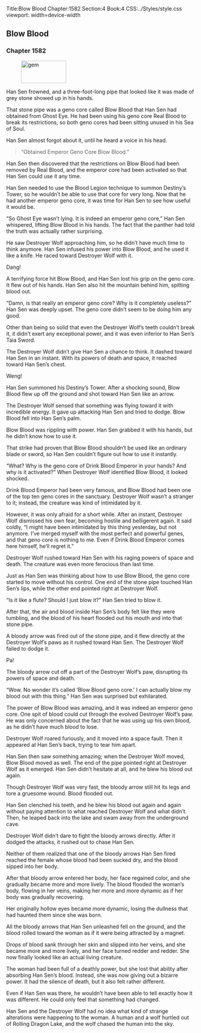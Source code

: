 Title:Blow Blood 
Chapter:1582 
Section:4 
Book:4 
CSS:../Styles/style.css 
viewport: width=device-width
  
## Blow Blood
### Chapter 1582 
<figure>
	<img src="../Images/gem.gif" alt="gem" id="gem" width="120" height="60" />
</figure>
  

  
  Han Sen frowned, and a three-foot-long pipe that looked like it was made of grey stone showed up in his hands.

That stone pipe was a geno core called Blow Blood that Han Sen had obtained from Ghost Eye. He had been using his geno core Real Blood to break its restrictions, so both geno cores had been sitting unused in his Sea of Soul.

Han Sen almost forgot about it, until he heard a voice in his head.

> “Obtained Emperor Geno Core Blow Blood.”

Han Sen then discovered that the restrictions on Blow Blood had been removed by Real Blood, and the emperor core had been activated so that Han Sen could use it any time.

Han Sen needed to use the Blood Legion technique to summon Destiny’s Tower, so he wouldn’t be able to use that core for very long. Now that he had another emperor geno core, it was time for Han Sen to see how useful it would be.

“So Ghost Eye wasn’t lying. It is indeed an emperor geno core,” Han Sen whispered, lifting Blow Blood in his hands. The fact that the panther had told the truth was actually rather surprising.

He saw Destroyer Wolf approaching him, so he didn’t have much time to think anymore. Han Sen infused his power into Blow Blood, and he used it like a knife. He raced toward Destroyer Wolf with it.

Dang!

A terrifying force hit Blow Blood, and Han Sen lost his grip on the geno core. It flew out of his hands. Han Sen also hit the mountain behind him, spitting blood out.

“Damn, is that really an emperor geno core? Why is it completely useless?” Han Sen was deeply upset. The geno core didn’t seem to be doing him any good.

Other than being so solid that even the Destroyer Wolf’s teeth couldn’t break it, it didn’t exert any exceptional power, and it was even inferior to Han Sen’s Taia Sword.

The Destroyer Wolf didn’t give Han Sen a chance to think. It dashed toward Han Sen in an instant. With its powers of death and space, it reached toward Han Sen’s chest.

Weng!

Han Sen summoned his Destiny’s Tower. After a shocking sound, Blow Blood flew up off the ground and shot toward Han Sen like an arrow.

The Destroyer Wolf sensed that something was flying toward it with incredible energy. It gave up attacking Han Sen and tried to dodge. Blow Blood fell into Han Sen’s palm.

Blow Blood was rippling with power. Han Sen grabbed it with his hands, but he didn’t know how to use it.

That strike had proven that Blow Blood shouldn’t be used like an ordinary blade or sword, so Han Sen couldn’t figure out how to use it instantly.

“What? Why is the geno core of Drink Blood Emperor in your hands? And why is it activated?” When Destroyer Wolf identified Blow Blood, it looked shocked.

Drink Blood Emperor had been very famous, and Blow Blood had been one of the top ten geno cores in the sanctuary. Destroyer Wolf wasn’t a stranger to it; instead, the creature was kind of intimidated by it.

However, it was only afraid for a short while. After an instant, Destroyer Wolf dismissed his own fear, becoming hostile and belligerent again. It said coldly, “I might have been intimidated by this thing yesterday, but not anymore. I’ve merged myself with the most perfect and powerful genes, and that geno core is nothing to me. Even if Drink Blood Emperor comes here himself, he’ll regret it.”

Destroyer Wolf rushed toward Han Sen with his raging powers of space and death. The creature was even more ferocious than last time.

Just as Han Sen was thinking about how to use Blow Blood, the geno core started to move without his control. One end of the stone pipe touched Han Sen’s lips, while the other end pointed right at Destroyer Wolf.

“Is it like a flute? Should I just blow it?” Han Sen tried to blow it.

After that, the air and blood inside Han Sen’s body felt like they were tumbling, and the blood of his heart flooded out his mouth and into that stone pipe.

A bloody arrow was fired out of the stone pipe, and it flew directly at the Destroyer Wolf’s paws as it rushed toward Han Sen. The Destroyer Wolf failed to dodge it.

Pa!

The bloody arrow cut off a part of the Destroyer Wolf’s paw, disrupting its powers of space and death.

“Wow. No wonder it’s called ‘Blow Blood geno core.’ I can actually blow my blood out with this thing.” Han Sen was surprised but exhilarated.

The power of Blow Blood was amazing, and it was indeed an emperor geno core. One spit of blood could cut through the evolved Destroyer Wolf’s paw. He was only concerned about the fact that he was using up his own blood, as he didn’t have much blood to lose.

Destroyer Wolf roared furiously, and it moved into a space fault. Then it appeared at Han Sen’s back, trying to tear him apart.

Han Sen then saw something amazing; when the Destroyer Wolf moved, Blow Blood moved as well. The end of the pipe pointed right at Destroyer Wolf as it emerged. Han Sen didn’t hesitate at all, and he blew his blood out again.

Though Destroyer Wolf was very fast, the bloody arrow still hit its legs and tore a gruesome wound. Blood flooded out.

Han Sen clenched his teeth, and he blew his blood out again and again without paying attention to what reached Destroyer Wolf and what didn’t. Then, he leaped back into the lake and swam away from the underground cave.

Destroyer Wolf didn’t dare to fight the bloody arrows directly. After it dodged the attacks, it rushed out to chase Han Sen.

Neither of them realized that one of the bloody arrows Han Sen fired reached the female whose blood had been sucked dry, and the blood sipped into her body.

After that bloody arrow entered her body, her face regained color, and she gradually became more and more lively. The blood flooded the woman’s body, flowing in her veins, making her more and more dynamic as if her body was gradually recovering.

Her originally hollow eyes became more dynamic, losing the dullness that had haunted them since she was born.

All the bloody arrows that Han Sen unleashed fell on the ground, and the blood rolled toward the woman as if it were being attracted by a magnet.

Drops of blood sank through her skin and slipped into her veins, and she became more and more lively, and her face turned redder and redder. She now finally looked like an actual living creature.

The woman had been full of a deathly power, but she lost that ability after absorbing Han Sen’s blood. Instead, she was now giving out a bizarre power. It had the silence of death, but it also felt rather different.

Even if Han Sen was there, he wouldn’t have been able to tell exactly how it was different. He could only feel that something had changed.

Han Sen and the Destroyer Wolf had no idea what kind of strange alterations were happening to the woman. A human and a wolf hurtled out of Rolling Dragon Lake, and the wolf chased the human into the sky.
